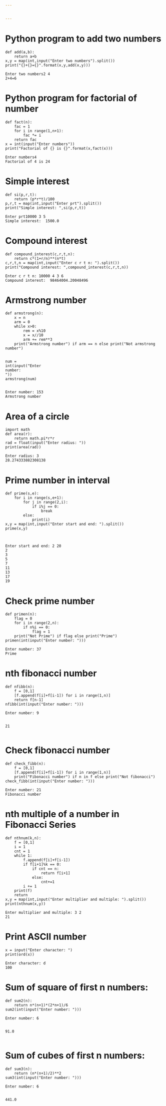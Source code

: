 ```yaml
---


---
```


<h1 id="python-program-to-add-two-numbers">Python program to add two numbers</h1>
<pre class=" language-python"><code class="prism  language-python"><span class="token keyword">def</span> <span class="token function">add</span><span class="token punctuation">(</span>a<span class="token punctuation">,</span>b<span class="token punctuation">)</span><span class="token punctuation">:</span>
    <span class="token keyword">return</span> a<span class="token operator">+</span>b
x<span class="token punctuation">,</span>y <span class="token operator">=</span> <span class="token builtin">map</span><span class="token punctuation">(</span><span class="token builtin">int</span><span class="token punctuation">,</span><span class="token builtin">input</span><span class="token punctuation">(</span><span class="token string">"Enter two numbers"</span><span class="token punctuation">)</span><span class="token punctuation">.</span>split<span class="token punctuation">(</span><span class="token punctuation">)</span><span class="token punctuation">)</span>
<span class="token keyword">print</span><span class="token punctuation">(</span><span class="token string">"{}+{}={}"</span><span class="token punctuation">.</span><span class="token builtin">format</span><span class="token punctuation">(</span>x<span class="token punctuation">,</span>y<span class="token punctuation">,</span>add<span class="token punctuation">(</span>x<span class="token punctuation">,</span>y<span class="token punctuation">)</span><span class="token punctuation">)</span><span class="token punctuation">)</span>
</code></pre>
<pre><code>Enter two numbers2 4
2+4=6
</code></pre>
<h1 id="python-program-for-factorial-of-number">Python program for factorial of number</h1>
<pre class=" language-python"><code class="prism  language-python"><span class="token keyword">def</span> <span class="token function">fact</span><span class="token punctuation">(</span>n<span class="token punctuation">)</span><span class="token punctuation">:</span>
    fac <span class="token operator">=</span> <span class="token number">1</span> 
    <span class="token keyword">for</span> i <span class="token keyword">in</span> <span class="token builtin">range</span><span class="token punctuation">(</span><span class="token number">1</span><span class="token punctuation">,</span>n<span class="token operator">+</span><span class="token number">1</span><span class="token punctuation">)</span><span class="token punctuation">:</span>
        fac <span class="token operator">*=</span> i
    <span class="token keyword">return</span> fac
x <span class="token operator">=</span> <span class="token builtin">int</span><span class="token punctuation">(</span><span class="token builtin">input</span><span class="token punctuation">(</span><span class="token string">"Enter numbers"</span><span class="token punctuation">)</span><span class="token punctuation">)</span>
<span class="token keyword">print</span><span class="token punctuation">(</span><span class="token string">"Factorial of {} is {}"</span><span class="token punctuation">.</span><span class="token builtin">format</span><span class="token punctuation">(</span>x<span class="token punctuation">,</span>fact<span class="token punctuation">(</span>x<span class="token punctuation">)</span><span class="token punctuation">)</span><span class="token punctuation">)</span>
</code></pre>
<pre><code>Enter numbers4
Factorial of 4 is 24
</code></pre>
<h1 id="simple-interest">Simple interest</h1>
<pre class=" language-python"><code class="prism  language-python"><span class="token keyword">def</span> <span class="token function">si</span><span class="token punctuation">(</span>p<span class="token punctuation">,</span>r<span class="token punctuation">,</span>t<span class="token punctuation">)</span><span class="token punctuation">:</span>
    <span class="token keyword">return</span> <span class="token punctuation">(</span>p<span class="token operator">*</span>r<span class="token operator">*</span>t<span class="token punctuation">)</span><span class="token operator">/</span><span class="token number">100</span>
p<span class="token punctuation">,</span>r<span class="token punctuation">,</span>t <span class="token operator">=</span> <span class="token builtin">map</span><span class="token punctuation">(</span><span class="token builtin">int</span><span class="token punctuation">,</span><span class="token builtin">input</span><span class="token punctuation">(</span><span class="token string">"Enter prt"</span><span class="token punctuation">)</span><span class="token punctuation">.</span>split<span class="token punctuation">(</span><span class="token punctuation">)</span><span class="token punctuation">)</span>
<span class="token keyword">print</span><span class="token punctuation">(</span><span class="token string">"Simple interest: "</span><span class="token punctuation">,</span>si<span class="token punctuation">(</span>p<span class="token punctuation">,</span>r<span class="token punctuation">,</span>t<span class="token punctuation">)</span><span class="token punctuation">)</span>
</code></pre>
<pre><code>Enter prt10000 3 5
Simple interest:  1500.0
</code></pre>
<h1 id="compound-interest">Compound interest</h1>
<pre class=" language-python"><code class="prism  language-python"><span class="token keyword">def</span> <span class="token function">compound_interest</span><span class="token punctuation">(</span>c<span class="token punctuation">,</span>r<span class="token punctuation">,</span>t<span class="token punctuation">,</span>n<span class="token punctuation">)</span><span class="token punctuation">:</span>
    <span class="token keyword">return</span> c<span class="token operator">*</span><span class="token punctuation">(</span><span class="token number">1</span><span class="token operator">+</span>r<span class="token operator">/</span>n<span class="token punctuation">)</span><span class="token operator">**</span><span class="token punctuation">(</span>n<span class="token operator">*</span>t<span class="token punctuation">)</span>
c<span class="token punctuation">,</span>r<span class="token punctuation">,</span>t<span class="token punctuation">,</span>n <span class="token operator">=</span> <span class="token builtin">map</span><span class="token punctuation">(</span><span class="token builtin">int</span><span class="token punctuation">,</span><span class="token builtin">input</span><span class="token punctuation">(</span><span class="token string">"Enter c r t n: "</span><span class="token punctuation">)</span><span class="token punctuation">.</span>split<span class="token punctuation">(</span><span class="token punctuation">)</span><span class="token punctuation">)</span>
<span class="token keyword">print</span><span class="token punctuation">(</span><span class="token string">"Compound interest: "</span><span class="token punctuation">,</span>compound_interest<span class="token punctuation">(</span>c<span class="token punctuation">,</span>r<span class="token punctuation">,</span>t<span class="token punctuation">,</span>n<span class="token punctuation">)</span><span class="token punctuation">)</span>
</code></pre>
<pre><code>Enter c r t n: 10000 4 3 6
Compound interest:  98464004.20048496
</code></pre>
<h1 id="armstrong-number">Armstrong number</h1>
<pre class=" language-python"><code class="prism  language-python"><span class="token keyword">def</span> <span class="token function">armstrong</span><span class="token punctuation">(</span>n<span class="token punctuation">)</span><span class="token punctuation">:</span>
    x <span class="token operator">=</span> n
    arm <span class="token operator">=</span> <span class="token number">0</span>
    <span class="token keyword">while</span> x<span class="token operator">&gt;</span><span class="token number">0</span><span class="token punctuation">:</span>
        rem <span class="token operator">=</span> x<span class="token operator">%</span><span class="token number">10</span>
        x <span class="token operator">=</span> x<span class="token operator">//</span><span class="token number">10</span>
        arm <span class="token operator">+=</span> rem<span class="token operator">**</span><span class="token number">3</span> 
    <span class="token keyword">print</span><span class="token punctuation">(</span><span class="token string">"Armstrong number"</span><span class="token punctuation">)</span> <span class="token keyword">if</span> arm <span class="token operator">==</span> n <span class="token keyword">else</span> <span class="token keyword">print</span><span class="token punctuation">(</span><span class="token string">"Not armstrong number"</span><span class="token punctuation">)</span>
    
num <span class="token operator">=</span> <span class="token builtin">int</span><span class="token punctuation">(</span><span class="token builtin">input</span><span class="token punctuation">(</span><span class="token string">"Enter number: "</span><span class="token punctuation">)</span><span class="token punctuation">)</span>
armstrong<span class="token punctuation">(</span>num<span class="token punctuation">)</span>
</code></pre>
<pre><code>Enter number: 153
Armstrong number
</code></pre>
<h1 id="area-of-a-circle">Area of a circle</h1>
<pre class=" language-python"><code class="prism  language-python"><span class="token keyword">import</span> math
<span class="token keyword">def</span> <span class="token function">area</span><span class="token punctuation">(</span>r<span class="token punctuation">)</span><span class="token punctuation">:</span>
    <span class="token keyword">return</span> math<span class="token punctuation">.</span>pi<span class="token operator">*</span>r<span class="token operator">*</span>r
rad <span class="token operator">=</span> <span class="token builtin">float</span><span class="token punctuation">(</span><span class="token builtin">input</span><span class="token punctuation">(</span><span class="token string">"Enter radius: "</span><span class="token punctuation">)</span><span class="token punctuation">)</span>
<span class="token keyword">print</span><span class="token punctuation">(</span>area<span class="token punctuation">(</span>rad<span class="token punctuation">)</span><span class="token punctuation">)</span>
</code></pre>
<pre><code>Enter radius: 3
28.274333882308138
</code></pre>
<h1 id="prime-number-in-interval">Prime number in interval</h1>
<pre class=" language-python"><code class="prism  language-python"><span class="token keyword">def</span> <span class="token function">prime</span><span class="token punctuation">(</span>s<span class="token punctuation">,</span>e<span class="token punctuation">)</span><span class="token punctuation">:</span>
    <span class="token keyword">for</span> i <span class="token keyword">in</span> <span class="token builtin">range</span><span class="token punctuation">(</span>s<span class="token punctuation">,</span>e<span class="token operator">+</span><span class="token number">1</span><span class="token punctuation">)</span><span class="token punctuation">:</span>
        <span class="token keyword">for</span> j <span class="token keyword">in</span> <span class="token builtin">range</span><span class="token punctuation">(</span><span class="token number">2</span><span class="token punctuation">,</span>i<span class="token punctuation">)</span><span class="token punctuation">:</span>
            <span class="token keyword">if</span> i<span class="token operator">%</span>j <span class="token operator">==</span> <span class="token number">0</span><span class="token punctuation">:</span>
                <span class="token keyword">break</span>
        <span class="token keyword">else</span><span class="token punctuation">:</span>
            <span class="token keyword">print</span><span class="token punctuation">(</span>i<span class="token punctuation">)</span>
x<span class="token punctuation">,</span>y <span class="token operator">=</span> <span class="token builtin">map</span><span class="token punctuation">(</span><span class="token builtin">int</span><span class="token punctuation">,</span><span class="token builtin">input</span><span class="token punctuation">(</span><span class="token string">"Enter start and end: "</span><span class="token punctuation">)</span><span class="token punctuation">.</span>split<span class="token punctuation">(</span><span class="token punctuation">)</span><span class="token punctuation">)</span>
prime<span class="token punctuation">(</span>x<span class="token punctuation">,</span>y<span class="token punctuation">)</span>
    
</code></pre>
<pre><code>Enter start and end: 2 20
2
3
5
7
11
13
17
19
</code></pre>
<h1 id="check-prime-number">Check prime number</h1>
<pre class=" language-python"><code class="prism  language-python"><span class="token keyword">def</span> <span class="token function">primen</span><span class="token punctuation">(</span>n<span class="token punctuation">)</span><span class="token punctuation">:</span>
    flag <span class="token operator">=</span> <span class="token number">0</span>
    <span class="token keyword">for</span> i <span class="token keyword">in</span> <span class="token builtin">range</span><span class="token punctuation">(</span><span class="token number">2</span><span class="token punctuation">,</span>n<span class="token punctuation">)</span><span class="token punctuation">:</span>
        <span class="token keyword">if</span> n<span class="token operator">%</span>i <span class="token operator">==</span> <span class="token number">0</span><span class="token punctuation">:</span>
            flag <span class="token operator">=</span> <span class="token number">1</span>
    <span class="token keyword">print</span><span class="token punctuation">(</span><span class="token string">"Not Prime"</span><span class="token punctuation">)</span> <span class="token keyword">if</span> flag <span class="token keyword">else</span> <span class="token keyword">print</span><span class="token punctuation">(</span><span class="token string">"Prime"</span><span class="token punctuation">)</span>
primen<span class="token punctuation">(</span><span class="token builtin">int</span><span class="token punctuation">(</span><span class="token builtin">input</span><span class="token punctuation">(</span><span class="token string">"Enter number: "</span><span class="token punctuation">)</span><span class="token punctuation">)</span><span class="token punctuation">)</span>
</code></pre>
<pre><code>Enter number: 37
Prime
</code></pre>
<h1 id="nth-fibonacci-number">nth fibonacci number</h1>
<pre class=" language-python"><code class="prism  language-python"><span class="token keyword">def</span> <span class="token function">nfibb</span><span class="token punctuation">(</span>n<span class="token punctuation">)</span><span class="token punctuation">:</span>
    f <span class="token operator">=</span> <span class="token punctuation">[</span><span class="token number">0</span><span class="token punctuation">,</span><span class="token number">1</span><span class="token punctuation">]</span>
    <span class="token punctuation">[</span>f<span class="token punctuation">.</span>append<span class="token punctuation">(</span>f<span class="token punctuation">[</span>i<span class="token punctuation">]</span><span class="token operator">+</span>f<span class="token punctuation">[</span>i<span class="token number">-1</span><span class="token punctuation">]</span><span class="token punctuation">)</span> <span class="token keyword">for</span> i <span class="token keyword">in</span> <span class="token builtin">range</span><span class="token punctuation">(</span><span class="token number">1</span><span class="token punctuation">,</span>n<span class="token punctuation">)</span><span class="token punctuation">]</span>
    <span class="token keyword">return</span> f<span class="token punctuation">[</span>n<span class="token number">-1</span><span class="token punctuation">]</span>
nfibb<span class="token punctuation">(</span><span class="token builtin">int</span><span class="token punctuation">(</span><span class="token builtin">input</span><span class="token punctuation">(</span><span class="token string">"Enter number: "</span><span class="token punctuation">)</span><span class="token punctuation">)</span><span class="token punctuation">)</span>
</code></pre>
<pre><code>Enter number: 9





21
</code></pre>
<h1 id="check-fibonacci-number">Check fibonacci number</h1>
<pre class=" language-python"><code class="prism  language-python"><span class="token keyword">def</span> <span class="token function">check_fibb</span><span class="token punctuation">(</span>n<span class="token punctuation">)</span><span class="token punctuation">:</span>
    f <span class="token operator">=</span> <span class="token punctuation">[</span><span class="token number">0</span><span class="token punctuation">,</span><span class="token number">1</span><span class="token punctuation">]</span>
    <span class="token punctuation">[</span>f<span class="token punctuation">.</span>append<span class="token punctuation">(</span>f<span class="token punctuation">[</span>i<span class="token punctuation">]</span><span class="token operator">+</span>f<span class="token punctuation">[</span>i<span class="token number">-1</span><span class="token punctuation">]</span><span class="token punctuation">)</span> <span class="token keyword">for</span> i <span class="token keyword">in</span> <span class="token builtin">range</span><span class="token punctuation">(</span><span class="token number">1</span><span class="token punctuation">,</span>n<span class="token punctuation">)</span><span class="token punctuation">]</span>
    <span class="token keyword">print</span><span class="token punctuation">(</span><span class="token string">"Fibonacci number"</span><span class="token punctuation">)</span> <span class="token keyword">if</span> n <span class="token keyword">in</span> f <span class="token keyword">else</span> <span class="token keyword">print</span><span class="token punctuation">(</span><span class="token string">"Not fibonacci"</span><span class="token punctuation">)</span>
check_fibb<span class="token punctuation">(</span><span class="token builtin">int</span><span class="token punctuation">(</span><span class="token builtin">input</span><span class="token punctuation">(</span><span class="token string">"Enter number: "</span><span class="token punctuation">)</span><span class="token punctuation">)</span><span class="token punctuation">)</span>
</code></pre>
<pre><code>Enter number: 21
Fibonacci number
</code></pre>
<h1 id="nth-multiple-of-a-number-in-fibonacci-series">nth multiple of a number in Fibonacci Series</h1>
<pre class=" language-python"><code class="prism  language-python"><span class="token keyword">def</span> <span class="token function">nthnum</span><span class="token punctuation">(</span>k<span class="token punctuation">,</span>n<span class="token punctuation">)</span><span class="token punctuation">:</span>
    f <span class="token operator">=</span> <span class="token punctuation">[</span><span class="token number">0</span><span class="token punctuation">,</span><span class="token number">1</span><span class="token punctuation">]</span>
    i <span class="token operator">=</span> <span class="token number">1</span>
    cnt <span class="token operator">=</span> <span class="token number">1</span>
    <span class="token keyword">while</span> <span class="token number">1</span><span class="token punctuation">:</span>
        f<span class="token punctuation">.</span>append<span class="token punctuation">(</span>f<span class="token punctuation">[</span>i<span class="token punctuation">]</span><span class="token operator">+</span>f<span class="token punctuation">[</span>i<span class="token number">-1</span><span class="token punctuation">]</span><span class="token punctuation">)</span>
        <span class="token keyword">if</span> f<span class="token punctuation">[</span>i<span class="token operator">+</span><span class="token number">1</span><span class="token punctuation">]</span><span class="token operator">%</span>k <span class="token operator">==</span> <span class="token number">0</span><span class="token punctuation">:</span>
            <span class="token keyword">if</span> cnt <span class="token operator">==</span> n<span class="token punctuation">:</span>
                <span class="token keyword">return</span> f<span class="token punctuation">[</span>i<span class="token operator">+</span><span class="token number">1</span><span class="token punctuation">]</span>  
            <span class="token keyword">else</span><span class="token punctuation">:</span> 
                cnt<span class="token operator">+=</span><span class="token number">1</span>
        i <span class="token operator">+=</span> <span class="token number">1</span>
    <span class="token keyword">print</span><span class="token punctuation">(</span>f<span class="token punctuation">)</span>
    <span class="token keyword">return</span>
x<span class="token punctuation">,</span>y <span class="token operator">=</span> <span class="token builtin">map</span><span class="token punctuation">(</span><span class="token builtin">int</span><span class="token punctuation">,</span><span class="token builtin">input</span><span class="token punctuation">(</span><span class="token string">"Enter multiplier and multiple: "</span><span class="token punctuation">)</span><span class="token punctuation">.</span>split<span class="token punctuation">(</span><span class="token punctuation">)</span><span class="token punctuation">)</span>
<span class="token keyword">print</span><span class="token punctuation">(</span>nthnum<span class="token punctuation">(</span>x<span class="token punctuation">,</span>y<span class="token punctuation">)</span><span class="token punctuation">)</span>
</code></pre>
<pre><code>Enter multiplier and multiple: 3 2
21
</code></pre>
<h1 id="print-ascii-number">Print ASCII number</h1>
<pre class=" language-python"><code class="prism  language-python">x <span class="token operator">=</span> <span class="token builtin">input</span><span class="token punctuation">(</span><span class="token string">"Enter character: "</span><span class="token punctuation">)</span>
<span class="token keyword">print</span><span class="token punctuation">(</span><span class="token builtin">ord</span><span class="token punctuation">(</span>x<span class="token punctuation">)</span><span class="token punctuation">)</span>
</code></pre>
<pre><code>Enter character: d
100
</code></pre>
<h1 id="sum-of-square-of-first-n-numbers">Sum of square of first n numbers:</h1>
<pre class=" language-python"><code class="prism  language-python"><span class="token keyword">def</span> <span class="token function">sum2</span><span class="token punctuation">(</span>n<span class="token punctuation">)</span><span class="token punctuation">:</span>
    <span class="token keyword">return</span> n<span class="token operator">*</span><span class="token punctuation">(</span>n<span class="token operator">+</span><span class="token number">1</span><span class="token punctuation">)</span><span class="token operator">*</span><span class="token punctuation">(</span><span class="token number">2</span><span class="token operator">*</span>n<span class="token operator">+</span><span class="token number">1</span><span class="token punctuation">)</span><span class="token operator">/</span><span class="token number">6</span>
sum2<span class="token punctuation">(</span><span class="token builtin">int</span><span class="token punctuation">(</span><span class="token builtin">input</span><span class="token punctuation">(</span><span class="token string">"Enter number: "</span><span class="token punctuation">)</span><span class="token punctuation">)</span><span class="token punctuation">)</span>
</code></pre>
<pre><code>Enter number: 6





91.0
</code></pre>
<h1 id="sum-of-cubes-of-first-n-numbers">Sum of cubes of first n numbers:</h1>
<pre class=" language-python"><code class="prism  language-python"><span class="token keyword">def</span> <span class="token function">sum3</span><span class="token punctuation">(</span>n<span class="token punctuation">)</span><span class="token punctuation">:</span>
    <span class="token keyword">return</span> <span class="token punctuation">(</span>n<span class="token operator">*</span><span class="token punctuation">(</span>n<span class="token operator">+</span><span class="token number">1</span><span class="token punctuation">)</span><span class="token operator">/</span><span class="token number">2</span><span class="token punctuation">)</span><span class="token operator">**</span><span class="token number">2</span>
sum3<span class="token punctuation">(</span><span class="token builtin">int</span><span class="token punctuation">(</span><span class="token builtin">input</span><span class="token punctuation">(</span><span class="token string">"Enter number: "</span><span class="token punctuation">)</span><span class="token punctuation">)</span><span class="token punctuation">)</span>
</code></pre>
<pre><code>Enter number: 6





441.0
</code></pre>
<pre class=" language-python"><code class="prism  language-python">
</code></pre>

